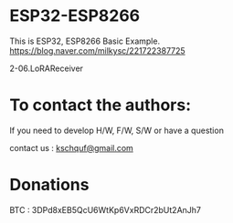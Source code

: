 # ESP32-ESP8266

   This is ESP32, ESP8266 Basic Example. 
   https://blog.naver.com/milkysc/221722387725
   
   2-06.LoRAReceiver

# To contact the authors:

If you need to develop H/W, F/W, S/W or have a question

contact us : kschquf@gmail.com


# Donations

BTC : 3DPd8xEB5QcU6WtKp6VxRDCr2bUt2AnJh7

